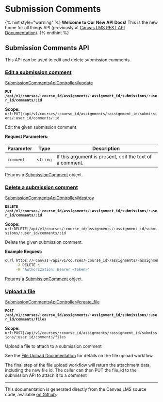 # Submission Comments

{% hint style="warning" %}
**Welcome to Our New API Docs!** This is the new home for all things API (previously at [Canvas LMS REST API Documentation](https://api.instructure.com)).
{% endhint %}

## Submission Comments API

This API can be used to edit and delete submission comments.

### [Edit a submission comment](#method.submission_comments_api.update) <a href="#method.submission_comments_api.update" id="method.submission_comments_api.update"></a>

[SubmissionCommentsApiController#update](https://github.com/instructure/canvas-lms/blob/master/app/controllers/submission_comments_api_controller.rb)

**`PUT /api/v1/courses/:course_id/assignments/:assignment_id/submissions/:user_id/comments/:id`**

**Scope:** `url:PUT|/api/v1/courses/:course_id/assignments/:assignment_id/submissions/:user_id/comments/:id`

Edit the given submission comment.

**Request Parameters:**

| Parameter | Type     | Description                                              |
| --------- | -------- | -------------------------------------------------------- |
| `comment` | `string` | If this argument is present, edit the text of a comment. |

Returns a [SubmissionComment](../submissions#submissioncomment) object.

### [Delete a submission comment](#method.submission_comments_api.destroy) <a href="#method.submission_comments_api.destroy" id="method.submission_comments_api.destroy"></a>

[SubmissionCommentsApiController#destroy](https://github.com/instructure/canvas-lms/blob/master/app/controllers/submission_comments_api_controller.rb)

**`DELETE /api/v1/courses/:course_id/assignments/:assignment_id/submissions/:user_id/comments/:id`**

**Scope:** `url:DELETE|/api/v1/courses/:course_id/assignments/:assignment_id/submissions/:user_id/comments/:id`

Delete the given submission comment.

**Example Request:**

```bash
curl https://<canvas>/api/v1/courses/<course_id>/assignments/<assignment_id>/submissions/<user_id>/comments/<id> \
     -X DELETE \
     -H 'Authorization: Bearer <token>'
```

Returns a [SubmissionComment](../submissions#submissioncomment) object.

### [Upload a file](#method.submission_comments_api.create_file) <a href="#method.submission_comments_api.create_file" id="method.submission_comments_api.create_file"></a>

[SubmissionCommentsApiController#create\_file](https://github.com/instructure/canvas-lms/blob/master/app/controllers/submission_comments_api_controller.rb)

**`POST /api/v1/courses/:course_id/assignments/:assignment_id/submissions/:user_id/comments/files`**

**Scope:** `url:POST|/api/v1/courses/:course_id/assignments/:assignment_id/submissions/:user_id/comments/files`

Upload a file to attach to a submission comment

See the [File Upload Documentation](../basics/file.file_uploads) for details on the file upload workflow.

The final step of the file upload workflow will return the attachment data, including the new file id. The caller can then PUT the file\_id to the submission API to attach it to a comment

***

This documentation is generated directly from the Canvas LMS source code, available [on Github](https://github.com/instructure/canvas-lms).
